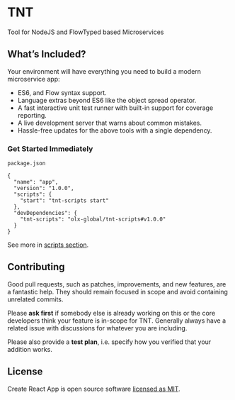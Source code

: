# TNT

Tool for NodeJS and FlowTyped based Microservices

## What’s Included?

Your environment will have everything you need to build a modern microservice app:

* ES6, and Flow syntax support.
* Language extras beyond ES6 like the object spread operator.
* A fast interactive unit test runner with built-in support for coverage reporting.
* A live development server that warns about common mistakes.
* Hassle-free updates for the above tools with a single dependency.


### Get Started Immediately

`package.json`
```
{
  "name": "app",
  "version": "1.0.0",
  "scripts": {
    "start": "tnt-scripts start"
  },
  "devDependencies": {
    "tnt-scripts": "olx-global/tnt-scripts#v1.0.0"
  }
}
```

See more in [scripts section](https://github.com/olx-global/TNT/tree/master/packages/tnt-scripts).

## Contributing

Good pull requests, such as patches, improvements, and new features, are a fantastic help. They should remain focused in scope and avoid containing unrelated commits.

Please **ask first** if somebody else is already working on this or the core developers think your feature is in-scope for TNT. Generally always have a related issue with discussions for whatever you are including.

Please also provide a **test plan**, i.e. specify how you verified that your addition works.

## License

Create React App is open source software [licensed as MIT](https://github.com/olx-global/TNT/master/LICENSE).
